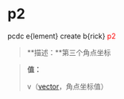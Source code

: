 # p2
pcdc e{lement} create b{rick} <span style='color: red;'>p2</span>
> **描述：**第三个角点坐标

> 
> **值：**
> 
> v（[vector](数据类型/vector/)，角点坐标值）

